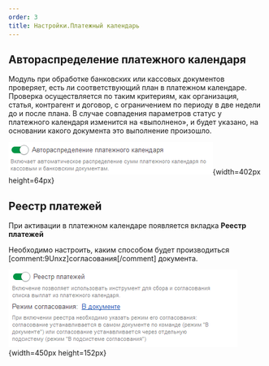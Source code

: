 ```yaml
---
order: 3
title: Настройки.Платежный календарь
---
```


## Автораспределение платежного календаря

Модуль при обработке банковских или кассовых документов проверяет, есть ли соответствующий план в платежном календаре. Проверка осуществляется по таким критериям, как организация, статья, контрагент и договор, с ограничением по периоду в две недели до и после плана. В случае совпадения параметров статус у платежного календаря изменится на «выполнено», и будет указано, на основании какого документа это выполнение произошло.

![](./nastroyki-platezhnyy-kalendar.png){width=402px height=64px}

## Реестр платежей

При активации в платежном календаре появляется вкладка **Реестр платежей**

Необходимо настроить, каким способом будет производиться [comment:9Unxz]согласования[/comment] документа.

![](./nastroyki-platezhnyy-kalendar-2.png){width=450px height=152px}